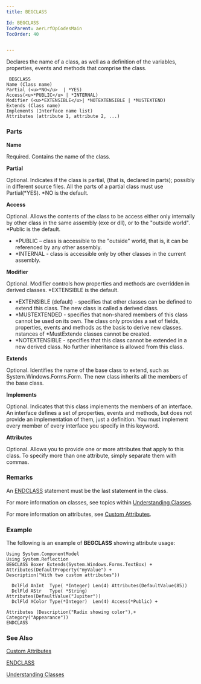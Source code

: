 ```yaml
---
title: BEGCLASS

Id: BEGCLASS
TocParent: aerLrfOpCodesMain
TocOrder: 40


---
```


Declares the name of a class, as well as a definition of the variables, properties, events and methods that comprise the class. 

```
 BEGCLASS
Name (Class name)
Partial (<u>*NO</u>  | *YES)
Access(<u>*PUBLIC</u> | *INTERNAL)
Modifier (<u>*EXTENSIBLE</u>| *NOTEXTENSIBLE | *MUSTEXTEND)
Extends (Class name)
Implements (Interface name list)
Attributes (attribute 1, attribute 2, ...)
```

### Parts

**Name** 

Required. Contains the name of the class.


**Partial** 

Optional. Indicates if the class is partial, (that is, declared in parts); possibly in different source files. All the parts of a partial class must use Partial(*YES). *NO is the default.


**Access** 

Optional. Allows the contents of the class to be access either only internally by other class in the same assembly (exe or dll), or to the "outside world". *Public is the default. 

- *PUBLIC – class is accessible to the "outside" world, that is, it can be referenced by any other assembly.
- *INTERNAL - class is accessible only by other classes in the current assembly.


**Modifier** 

Optional. Modifier controls how properties and methods are overridden in derived classes. *EXTENSIBLE is the default. 

- *EXTENSIBLE (default) - specifies that other classes can be defined to extend this class. The new class is called a derived class.
- *MUSTEXTENDED - specifies that non-shared members of this class cannot be used on its own. The class only provides a set of fields, properties, events and methods as the basis to derive new classes. nstances of *MustExtende classes cannot be created.
- *NOTEXTENSIBLE - specifies that this class cannot be extended in a new derived class. No further inheritance is allowed from this class.


**Extends** 

Optional. Identifies the name of the base class to extend, such as System.Windows.Forms.Form. The new class inherits all the members of the base class.


**Implements** 

Optional. Indicates that this class implements the members of an interface. An interface defines a set of properties, events and methods, but does not provide an implementation of them, just a definition. You must implement every member of every interface you specify in this keyword.


**Attributes** 

Optional. Allows you to provide one or more attributes that apply to this class. To specify more than one attribute, simply separate them with commas.


### Remarks
An [ENDCLASS](ENDCLASS.html) statement must be the last statement in the class. 

For more information on classes, see topics within [Understanding Classes](ecrTourUnderstandingClassesMain.html). 

For more information on attributes, see [Custom Attributes](ecrConCustomAttributes.html). 

### Example
The following is an example of **BEGCLASS** showing attribute usage: 

```
Using System.ComponentModel
Using System.Reflection 
BEGCLASS Boxer Extends(System.Windows.Forms.TextBox) + 
Attributes(DefaultProperty("myValue") +
Description("With two custom attributes"))

  DclFld AnInt  Type( *Integer) Len(4) Attributes(DefaultValue(85))
  DclFld AStr   Type( *String)         Attributes(DefaultValue("Jupiter"))
  DclFld XColor Type(*Integer)  Len(4) Access(*Public) +

Attributes (Description("Radix showing color"),+
Category("Appearance"))
ENDCLASS
```

### See Also
[Custom Attributes](ecrConCustomAttributes.html)

[ENDCLASS](ENDCLASS.html)

[Understanding Classes](ecrTourUnderstandingClassesMain.html) 
